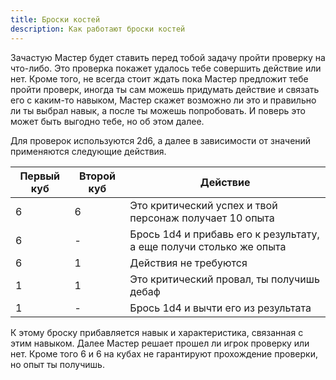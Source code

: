 ```yaml
---
title: Броски костей
description: Как работают броски костей
---
```


Зачастую Мастер будет ставить перед тобой задачу пройти проверку на что-либо.
Это проверка покажет удалось тебе совершить действие или нет. Кроме того,
не всегда стоит ждать пока Мастер предложит тебе пройти проверк, иногда
ты сам можешь придумать действие и связать его с каким-то навыком, Мастер
скажет возможно ли это и правильно ли ты выбрал навык, а после ты можешь
попробовать. И поверь это может быть выгодно тебе, но об этом далее.

Для проверок используются 2d6, а далее в зависимости от значений применяются
следующие действия.

| Первый куб | Второй куб | Действие                                                            |
| ---------- | ---------- | ------------------------------------------------------------------- |
| 6          | 6          | Это критический успех и твой персонаж получает 10 опыта             |
| 6          | -          | Брось 1d4 и прибавь его к результату, а еще получи столько же опыта |
| 6          | 1          | Действия не требуются                                               |
| 1          | 1          | Это критический провал, ты получишь дебаф                           |
| 1          | -          | Брось 1d4 и вычти его из результата                                 |

К этому броску прибавляется навык и характеристика, связанная с этим навыком.
Далее Мастер решает прошел ли игрок проверку или нет. Кроме того 6 и 6 на кубах
не гарантируют прохождение проверки, но опыт ты получишь.
